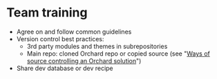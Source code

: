 # Team training



- Agree on and follow common guidelines
- Version control best practices:
	- 3rd party modules and themes in subrepositories
	- Main repo: cloned Orchard repo or copied source (see "[Ways of source controlling an Orchard solution](http://english.orchardproject.hu/blog/ways-of-source-controlling-an-orchard-solution)")
- Share dev database or dev recipe